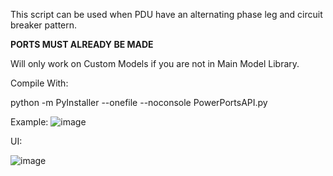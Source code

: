 This script can be used when PDU have an alternating phase leg and circuit breaker pattern.

**PORTS MUST ALREADY BE MADE**

Will only work on Custom Models if you are not in Main Model Library.


Compile With:

python -m PyInstaller --onefile --noconsole PowerPortsAPI.py

Example:
![image](https://user-images.githubusercontent.com/36317228/228587716-4dbf93e9-ce55-4f2a-93e5-5cbf6875591f.png)


UI:

![image](https://user-images.githubusercontent.com/36317228/229138253-eaab307b-d509-4533-bb57-78fe8fff993c.png)
